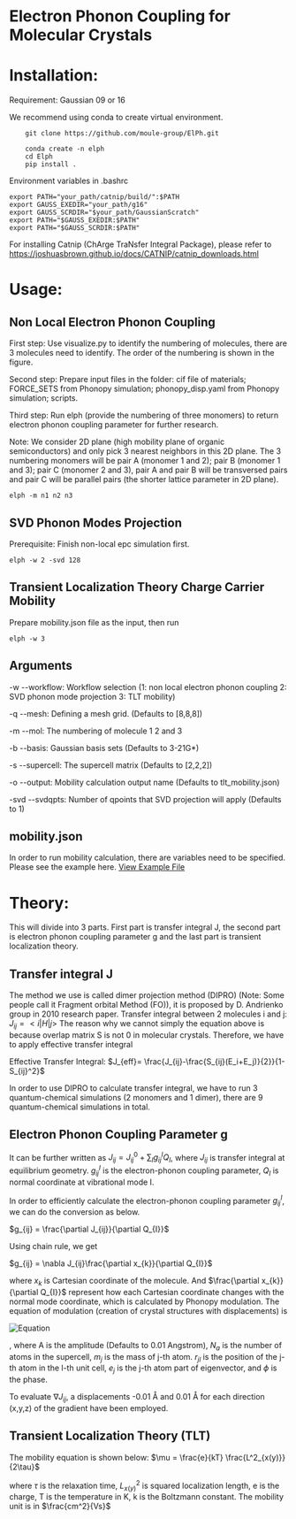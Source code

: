 # Electron Phonon Coupling for Molecular Crystals

# Installation:

Requirement: Gaussian 09 or 16

We recommend using conda to create virtual environment.

```
    git clone https://github.com/moule-group/ElPh.git

```

```
    conda create -n elph
    cd Elph
    pip install .
```

Environment variables in .bashrc

```
export PATH="your_path/catnip/build/":$PATH
export GAUSS_EXEDIR="your_path/g16"
export GAUSS_SCRDIR="$your_path/GaussianScratch"
export PATH="$GAUSS_EXEDIR:$PATH"
export PATH="$GAUSS_SCRDIR:$PATH"
```

For installing Catnip (ChArge TraNsfer Integral Package), please refer to https://joshuasbrown.github.io/docs/CATNIP/catnip_downloads.html

# Usage:

## Non Local Electron Phonon Coupling

First step: Use visualize.py to identify the numbering of molecules, there are 3 molecules need to identify. The order of the numbering is shown in the figure.

Second step: Prepare input files in the folder: cif file of materials; FORCE_SETS from Phonopy simulation; phonopy_disp.yaml from Phonopy simulation; scripts.

Third step: Run elph (provide the numbering of three monomers) to return electron phonon coupling parameter for further research.

Note: We consider 2D plane (high mobility plane of organic semiconductors) and only pick 3 nearest neighbors in this 2D plane. The 3 numbering monomers will be pair A (monomer 1 and 2); pair B (monomer 1 and 3); pair C (monomer 2 and 3), pair A and pair B will be transversed pairs and pair C will be parallel pairs (the shorter lattice parameter in 2D plane).

```
elph -m n1 n2 n3
```

## SVD Phonon Modes Projection

Prerequisite: Finish non-local epc simulation first.

```
elph -w 2 -svd 128
```

## Transient Localization Theory Charge Carrier Mobility

Prepare mobility.json file as the input, then run

```
elph -w 3
```

## Arguments

-w --workflow: Workflow selection (1: non local electron phonon coupling 2: SVD phonon mode projection 3: TLT mobility)

-q --mesh: Defining a mesh grid. (Defaults to [8,8,8])

-m --mol: The numbering of molecule 1 2 and 3

-b --basis: Gaussian basis sets (Defaults to 3-21G*)

-s --supercell: The supercell matrix (Defaults to [2,2,2])

-o --output: Mobility calculation output name (Defaults to tlt_mobility.json)

-svd --svdqpts: Number of qpoints that SVD projection will apply (Defaults to 1)

## mobility.json

In order to run mobility calculation, there are variables need to be specified. Please see the example here. [View Example File](example/mobility.json)


# Theory:
This will divide into 3 parts. First part is transfer integral J, the second part is electron phonon coupling parameter g and the last part is transient localization theory.

## Transfer integral J
The method we use is called dimer projection method (DIPRO) (Note: Some people call it Fragment orbital Method (FO)), it is proposed by D. Andrienko group in 2010 research paper. 
Transfer integral between 2 molecules i and j:
$J_{ij} = <i|H|j>$
The reason why we cannot simply the equation above is because overlap matrix S is not 0 in molecular crystals. Therefore, we have to apply effective transfer integral

Effective Transfer Integral:
$J_{eff}= \frac{J_{ij}-\frac{S_{ij}(E_i+E_j)}{2}}{1-S_{ij}^2}$

In order to use DIPRO to calculate transfer integral, we have to run 3 quantum-chemical simulations (2 monomers and 1 dimer), there are 9 quantum-chemical simulations in total.

## Electron Phonon Coupling Parameter g

It can be further written as 
$J_{ij} = J_{ij}^0 + \sum_{I} g_{ij}^IQ_{I}$,
where $J_{ij}$ is transfer integral at equilibrium geometry. 
$g_{ij}^I$ is the electron-phonon coupling parameter, 
$Q_{I}$ is normal coordinate at vibrational mode I.

In order to efficiently calculate the electron-phonon coupling parameter $g_{ij}^I$, 
we can do the conversion as below.


$g_{ij} = \frac{\partial J_{ij}}{\partial Q_{I}}$

Using chain rule, we get

$g_{ij} = \nabla J_{ij}\frac{\partial x_{k}}{\partial Q_{I}}$

where $x_{k}$ is Cartesian coordinate of the molecule. 
And $\frac{\partial x_{k}}{\partial Q_{I}}$ represent how each Cartesian coordinate changes with the normal mode coordinate, which is calculated by Phonopy modulation. The equation of modulation (creation of crystal structures with displacements) is 

![Equation](https://latex.codecogs.com/svg.image?\frac{A}{\sqrt{N_a&space;m_j}}\,\text{Re}\left[\exp(i\phi)e_j\exp(i\mathbf{q}\cdot\mathbf{r}_{jl})\right])

, where A is the amplitude (Defaults to 0.01 Angstrom), $N_{a}$ is the number of atoms in the supercell, $m_{j}$ is the mass of j-th atom. $r_{jl}$ is the position of the j-th atom in the l-th unit cell, $e_{j}$ is the j-th atom part of eigenvector, and $\phi$ is the phase.

To evaluate $\nabla J_{ij}$, a displacements -0.01 Å and 0.01 Å for each direction (x,y,z) of the gradient have been employed.

## Transient Localization Theory (TLT)

The mobility equation is shown below:
$\mu =  \frac{e}{kT} \frac{L^2_{x(y)}}{2\tau}$

where $\tau$ is the relaxation time, $L^2_{x(y)}$ is squared localization length, e is the charge, T is the temperature in K, k is the Boltzmann constant. The mobility unit is in $\frac{cm^2}{Vs}$

